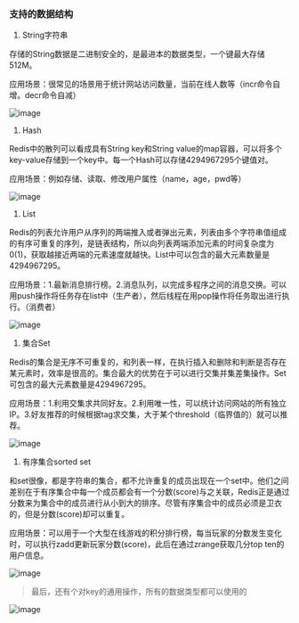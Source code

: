 
### 支持的数据结构

1. String字符串  

存储的String数据是二进制安全的，是最进本的数据类型，一个键最大存储512M。

应用场景：很常见的场景用于统计网站访问数量，当前在线人数等（incr命令自增。decr命令自减）

![image](https://xuemingde.com/pages/image/others/1605594981645-3560373a-80a8-4ed9-b098-bbd07f7a6daf.png)


1. Hash

Redis中的散列可以看成具有String key和String value的map容器，可以将多个key-value存储到一个key中。每一个Hash可以存储4294967295个键值对。

应用场景：例如存储、读取、修改用户属性（name，age，pwd等）

![image](https://xuemingde.com/pages/image/others/1605594999435-52838f6c-a296-482f-bbe3-0458bc1d69dd.png)



1. List

Redis的列表允许用户从序列的两端推入或者弹出元素，列表由多个字符串值组成的有序可重复的序列，是链表结构，所以向列表两端添加元素的时间复杂度为0(1)，获取越接近两端的元素速度就越快。List中可以包含的最大元素数量是4294967295。

应用场景：1.最新消息排行榜。2.消息队列，以完成多程序之间的消息交换。可以用push操作将任务存在list中（生产者），然后线程在用pop操作将任务取出进行执行。（消费者）

![image](https://xuemingde.com/pages/image/others/1605594989795-94de03ed-d934-447d-8503-0e9bea7b42f0.png)



1. 集合Set



Redis的集合是无序不可重复的，和列表一样，在执行插入和删除和判断是否存在某元素时，效率是很高的。集合最大的优势在于可以进行交集并集差集操作。Set可包含的最大元素数量是4294967295。

应用场景：1.利用交集求共同好友。2.利用唯一性，可以统计访问网站的所有独立IP。3.好友推荐的时候根据tag求交集，大于某个threshold（临界值的）就可以推荐。

![image](https://xuemingde.com/pages/image/others/1605595010088-ed456003-9a56-4631-9ccd-666d4527287b.png)



1. 有序集合sorted set

和set很像，都是字符串的集合，都不允许重复的成员出现在一个set中。他们之间差别在于有序集合中每一个成员都会有一个分数(score)与之关联，Redis正是通过分数来为集合中的成员进行从小到大的排序。尽管有序集合中的成员必须是卫衣的，但是分数(score)却可以重复。

应用场景：可以用于一个大型在线游戏的积分排行榜，每当玩家的分数发生变化时，可以执行zadd更新玩家分数(score)，此后在通过zrange获取几分top ten的用户信息。



![image](https://xuemingde.com/pages/image/others/1605595082580-7b4529d5-6260-4901-97cb-3542fc6c48a3.png)



> 最后，还有个对key的通用操作，所有的数据类型都可以使用的

![image](https://xuemingde.com/pages/image/others/1605595240335-fef65e1b-6f04-432d-b59b-d3275920d741.png)


